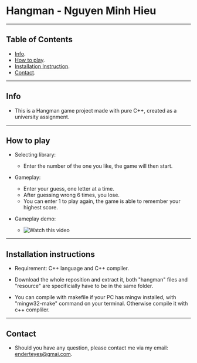# Hangman - Nguyen Minh Hieu

---

## Table of Contents

- [Info](#Info).
- [How to play](#How-to-play).
- [Installation Instruction](#Installation-Instruction).
- [Contact](#Contact).

---

## Info

- This is a Hangman game project made with pure C++, created as a university assignment.

---

## How to play

- Selecting library: 
    + Enter the number of the one you like, the game will then start.

- Gameplay:
    + Enter your guess, one letter at a time.
    + After guessing wrong 6 times, you lose.
    + You can enter 1 to play again, the game is able to remember your highest score.
 
- Gameplay demo:
    + ![Watch this video](https://youtu.be/xQWfwhKzQO4)

---

## Installation instructions

- Requirement: C++ language and C++ compiler.

- Download the whole reposition and extract it, both "hangman" files and "resource" are specificially have to be in the same folder.

- You can compile with makefile if your PC has mingw installed, with "mingw32-make" command on your terminal. Otherwise compile it with c++ compliler.

---

## Contact

- Should you have any question, please contact me via my email: enderteyes@gmai.com.
